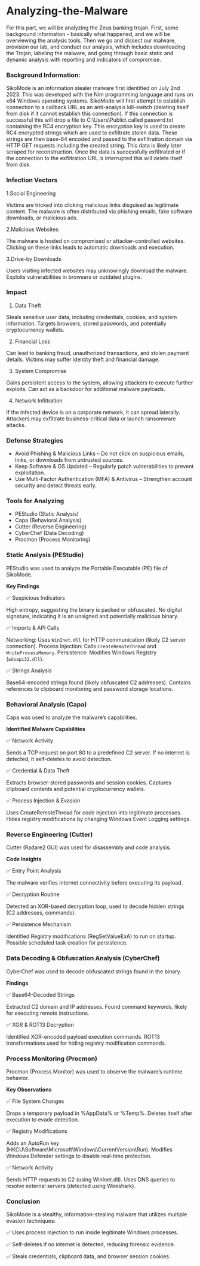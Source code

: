 # Analyzing-the-Malware

For this part, we will be analyzing the Zeus banking trojan. First, some background information - basically what happened, and we will be overviewing the analysis tools. Then we go and dissect our malware, provision our lab, and conduct our analysis, which includes downloading the Trojan, labeling the malware, and going through basic static and dynamic analysis with reporting and indicators of compromise.

<h3>Background Information:</h3>

SikoMode is an information stealer malware first identified on July 2nd 2023. This was developed with the Nim programming language and runs on x64 Windows operating systems. SikoMode will first attempt to establish connection to a callback URL as an anti-analysis kill-switch (deleting itself from disk if it cannot establish this connection). If this connection is successful this will drop a file to C:\Users\Public\ called passwrd.txt containing the RC4 encryption key. This encryption key is used to create RC4 encrypted strings which are used to exfiltrate stolen data. These strings are then base-64 encoded and passed to the exfiltration domain via HTTP GET requests including the created string. This data is likely later scraped for reconstruction. Once the data is successfully exfiltrated or if the connection to the exfiltration URL is interrupted this will delete itself from disk.

<h3>Infection Vectors</h3>

 1.Social Engineering

Victims are tricked into clicking malicious links disguised as legitimate content.
The malware is often distributed via phishing emails, fake software downloads, or malicious ads.

 2.Malicious Websites

The malware is hosted on compromised or attacker-controlled websites.
Clicking on these links leads to automatic downloads and execution.

 3.Drive-by Downloads

Users visiting infected websites may unknowingly download the malware.
Exploits vulnerabilities in browsers or outdated plugins.

<h3>Impact</h3>

 1. Data Theft

Steals sensitive user data, including credentials, cookies, and system information.
Targets browsers, stored passwords, and potentially cryptocurrency wallets.

 2. Financial Loss

Can lead to banking fraud, unauthorized transactions, and stolen payment details.
Victims may suffer identity theft and financial damage.

 3. System Compromise

Gains persistent access to the system, allowing attackers to execute further exploits.
Can act as a backdoor for additional malware payloads.

 4. Network Infiltration

If the infected device is on a corporate network, it can spread laterally.
Attackers may exfiltrate business-critical data or launch ransomware attacks.

<h3>Defense Strategies</h3>

 - Avoid Phishing & Malicious Links – Do not click on suspicious emails, links, or downloads from untrusted sources.
 - Keep Software & OS Updated – Regularly patch vulnerabilities to prevent exploitation.
 - Use Multi-Factor Authentication (MFA) & Antivirus – Strengthen account security and detect threats early.

<h3>Tools for Analyzing</h3>

 - PEStudio (Static Analysis)
 - Capa (Behavioral Analysis)
 - Cutter (Reverse Engineering)
 - CyberChef (Data Decoding)
 - Procmon (Process Monitoring)



<h3>Static Analysis (PEStudio)</h3>

PEStudio was used to analyze the Portable Executable (PE) file of SikoMode.

<b>Key Findings</b>

✅ Suspicious Indicators

High entropy, suggesting the binary is packed or obfuscated.
No digital signature, indicating it is an unsigned and potentially malicious binary.

✅ Imports & API Calls

Networking: Uses `WinInet.dll` for HTTP communication (likely C2 server connection).
Process Injection: Calls `CreateRemoteThread` and `WriteProcessMemory`.
Persistence: Modifies Windows Registry (`advapi32.dll`).

✅ Strings Analysis

Base64-encoded strings found (likely obfuscated C2 addresses).
Contains references to clipboard monitoring and password storage locations.

<h3>Behavioral Analysis (Capa)</h3>

Capa was used to analyze the malware’s capabilities.

<b>Identified Malware Capabilities</b>

✅ Network Activity

Sends a TCP request on port 80 to a predefined C2 server.
If no internet is detected, it self-deletes to avoid detection.

✅ Credential & Data Theft

Extracts browser-stored passwords and session cookies.
Captures clipboard contents and potential cryptocurrency wallets.

✅ Process Injection & Evasion

Uses CreateRemoteThread for code injection into legitimate processes.
Hides registry modifications by changing Windows Event Logging settings.

<h3>Reverse Engineering (Cutter)</h3>

Cutter (Radare2 GUI) was used for disassembly and code analysis.

<b>Code Insights</b>

✅ Entry Point Analysis

The malware verifies internet connectivity before executing its payload.

✅ Decryption Routine

Detected an XOR-based decryption loop, used to decode hidden strings (C2 addresses, commands).

✅ Persistence Mechanism

Identified Registry modifications (RegSetValueExA) to run on startup.
Possible scheduled task creation for persistence.

<h3>Data Decoding & Obfuscation Analysis (CyberChef)</h3>

CyberChef was used to decode obfuscated strings found in the binary.

<b>Findings</b>

✅ Base64-Decoded Strings

Extracted C2 domain and IP addresses.
Found command keywords, likely for executing remote instructions.

✅ XOR & ROT13 Decryption

Identified XOR-encoded payload execution commands.
ROT13 transformations used for hiding registry modification commands.

<h3>Process Monitoring (Procmon)</h3>

Procmon (Process Monitor) was used to observe the malware’s runtime behavior.

<b>Key Observations</b>

✅ File System Changes

Drops a temporary payload in %AppData% or %Temp%.
Deletes itself after execution to evade detection.

✅ Registry Modifications

Adds an AutoRun key (HKCU\Software\Microsoft\Windows\CurrentVersion\Run).
Modifies Windows Defender settings to disable real-time protection.

✅ Network Activity

Sends HTTP requests to C2 (using WinInet.dll).
Uses DNS queries to resolve external servers (detected using Wireshark).

<h3>Conclusion</h3>

SikoMode is a stealthy, information-stealing malware that utilizes multiple evasion techniques:

✅ Uses process injection to run inside legitimate Windows processes.

✅ Self-deletes if no internet is detected, reducing forensic evidence.

✅ Steals credentials, clipboard data, and browser session cookies.
